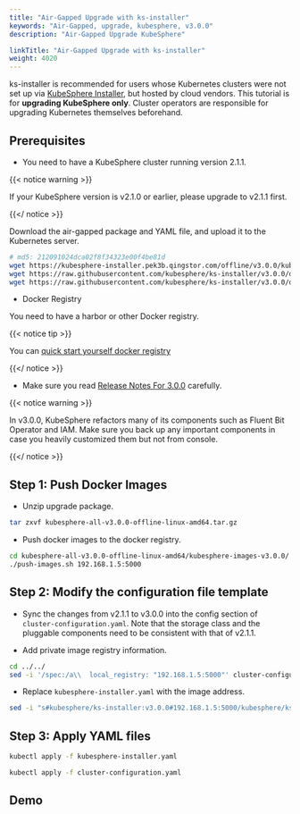 ```yaml
---
title: "Air-Gapped Upgrade with ks-installer"
keywords: "Air-Gapped, upgrade, kubesphere, v3.0.0"
description: "Air-Gapped Upgrade KubeSphere"

linkTitle: "Air-Gapped Upgrade with ks-installer"
weight: 4020
---
```


ks-installer is recommended for users whose Kubernetes clusters were not set up via [KubeSphere Installer](https://v2-1.docs.kubesphere.io/docs/installation/all-in-one/#step-2-download-installer-package), but hosted by cloud vendors. This tutorial is for **upgrading KubeSphere only**. Cluster operators are responsible for upgrading Kubernetes themselves beforehand.


## Prerequisites

- You need to have a KubeSphere cluster running version 2.1.1.

{{< notice warning >}}

If your KubeSphere version is v2.1.0 or earlier, please upgrade to v2.1.1 first.

{{</ notice >}}

Download the air-gapped package and YAML file, and upload it to the Kubernetes server.
```bash
# md5: 212091024dca02f8f34323e00f4be81d
wget https://kubesphere-installer.pek3b.qingstor.com/offline/v3.0.0/kubesphere-all-v3.0.0-offline-linux-amd64.tar.gz
wget https://raw.githubusercontent.com/kubesphere/ks-installer/v3.0.0/deploy/kubesphere-installer.yaml
wget https://raw.githubusercontent.com/kubesphere/ks-installer/v3.0.0/deploy/cluster-configuration.yaml
```
- Docker Registry

You need to have a harbor or other Docker registry.

{{< notice tip >}}

You can [quick start yourself docker registry](https://kubesphere.com.cn/forum/d/2240-docker-registry)

{{</ notice >}}

- Make sure you read [Release Notes For 3.0.0](../../release/release-v300/) carefully.

{{< notice warning >}}

In v3.0.0, KubeSphere refactors many of its components such as Fluent Bit Operator and IAM. Make sure you back up any important components in case you heavily customized them but not from console.

{{</ notice >}}

## Step 1: Push Docker Images

- Unzip upgrade package.

```bash
tar zxvf kubesphere-all-v3.0.0-offline-linux-amd64.tar.gz
```

- Push docker images to the docker registry.

```bash
cd kubesphere-all-v3.0.0-offline-linux-amd64/kubesphere-images-v3.0.0/
./push-images.sh 192.168.1.5:5000
```

## Step 2: Modify the configuration file template

- Sync the changes from v2.1.1 to v3.0.0 into the config section of `cluster-configuration.yaml`. Note that the storage class and the pluggable components need to be consistent with that of v2.1.1.

- Add private image registry information.
```bash
cd ../../
sed -i '/spec:/a\\  local_registry: "192.168.1.5:5000"' cluster-configuration.yaml
```

- Replace `kubesphere-installer.yaml` with the image address.
```bash
sed -i "s#kubesphere/ks-installer:v3.0.0#192.168.1.5:5000/kubesphere/ks-installer:v3.0.0#g" kubesphere-installer.yaml
```

## Step 3: Apply YAML files

```bash
kubectl apply -f kubesphere-installer.yaml
```

```bash
kubectl apply -f cluster-configuration.yaml
```

## Demo 
<script src="https://asciinema.org/a/367221.js" id="asciicast-367221" async></script>